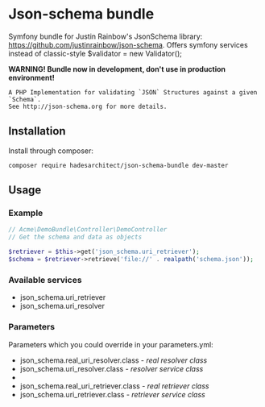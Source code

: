 # Json-schema bundle

Symfony bundle for Justin Rainbow's JsonSchema library: https://github.com/justinrainbow/json-schema. Offers symfony services instead of classic-style $validator = new Validator();

**WARNING! Bundle now in development, don't use in production environment!**

```
A PHP Implementation for validating `JSON` Structures against a given `Schema`.
See http://json-schema.org for more details.
```

## Installation

Install through composer: 

```
composer require hadesarchitect/json-schema-bundle dev-master
```

## Usage

### Example

```php
// Acme\DemoBundle\Controller\DemoController
// Get the schema and data as objects

$retriever = $this->get('json_schema.uri_retriever');
$schema = $retriever->retrieve('file://' . realpath('schema.json'));
```

### Available services

* json_schema.uri_retriever
* json_schema.uri_resolver

### Parameters

Parameters which you could override in your parameters.yml:

* json_schema.real_uri_resolver.class - *real resolver class*
* json_schema.uri_resolver.class - *resolver service class*
* 
* json_schema.real_uri_retriever.class - *real retriever class*
* json_schema.uri_retriever.class - *retriever service class*
